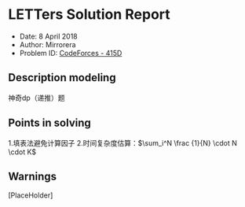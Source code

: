 
# LETTers Solution Report

- Date: 8 April 2018
- Author: Mirrorera
- Problem ID: [CodeForces - 415D](https://vjudge.net/contest/221157#problem/D)

## Description modeling

神奇dp（递推）题

## Points in solving

1.填表法避免计算因子
2.时间复杂度估算：$\sum_i^N \frac {1}{N} \cdot N \cdot K$ 

## Warnings

[PlaceHolder]
